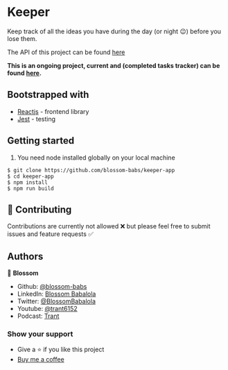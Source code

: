 # Keeper

Keep track of all the ideas you have during the day (or night 😉) before you lose them.

The API of this project can be found [here](https://github.com/blossom-babs/keeper-api)

**This is an ongoing project, current and (completed tasks tracker) can be found [here](https://github.com/blossom-babs/keeper-app/blob/master/note.md).**

## Bootstrapped with

- [Reactjs](https://reactjs.org/) - frontend library
- [Jest](https://jestjs.io/) - testing

## Getting started

1. You need node installed globally on your local machine

```
$ git clone https://github.com/blossom-babs/keeper-app
$ cd keeper-app
$ npm install
$ npm run build
```

## 🤝 Contributing

Contributions are currently not allowed ❌ but please feel free to submit issues and feature requests ✅

## Authors

🌸 **Blossom**

- Github: [@blossom-babs](https://github.com/blossom-babs/)
- LinkedIn: [Blossom Babalola](https://www.linkedin.com/in/blossom-babalola/)
- Twitter: [@BlossomBabalola](https://twitter.com/BabalolaBlossom)
- Youtube: [@trant6152](https://www.youtube.com/channel/UCWqoKQfyZTTLUd4t8yBT57g)
- Podcast: [Trant](https://anchor.fm/trant)

### Show your support

- Give a ⭐ if you like this project
- [Buy me a coffee](https://www.buymeacoffee.com/blossombabs)
